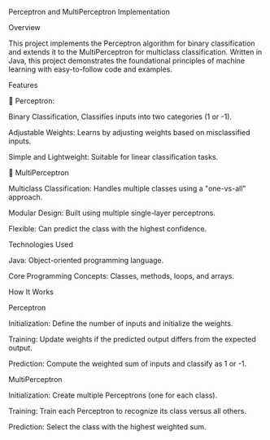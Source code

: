 Perceptron and MultiPerceptron Implementation

Overview

This project implements the Perceptron algorithm for binary classification and extends it to the MultiPerceptron for multiclass classification. Written in Java, this project demonstrates the foundational principles of machine learning with easy-to-follow code and examples.


Features

🧠 Perceptron:

Binary Classification, Classifies inputs into two categories (1 or -1).

Adjustable Weights: Learns by adjusting weights based on misclassified inputs.

Simple and Lightweight: Suitable for linear classification tasks.

🔗 MultiPerceptron

Multiclass Classification: Handles multiple classes using a "one-vs-all" approach.

Modular Design: Built using multiple single-layer perceptrons.

Flexible: Can predict the class with the highest confidence.


Technologies Used

Java: Object-oriented programming language.

Core Programming Concepts: Classes, methods, loops, and arrays.


How It Works

Perceptron

Initialization: Define the number of inputs and initialize the weights.

Training: Update weights if the predicted output differs from the expected output.

Prediction: Compute the weighted sum of inputs and classify as 1 or -1.

MultiPerceptron

Initialization: Create multiple Perceptrons (one for each class).

Training: Train each Perceptron to recognize its class versus all others.

Prediction: Select the class with the highest weighted sum.
